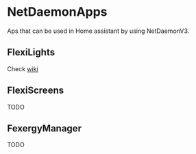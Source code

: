 # NetDaemonApps
Aps that can be used in Home assistant by using NetDaemonV3.

## FlexiLights
Check [wiki](https://github.com/brechtvhb/eLime.NetDaemonApps/wiki)

## FlexiScreens
TODO

## FexergyManager
TODO
